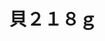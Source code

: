 ---
title: 貝２１８ｇ
description: 
lang: ja
layout: product-page
id: prod_DdbVFEZk1R3Yky
priority: 17
説明: 
価格: 500
在庫: 1
---